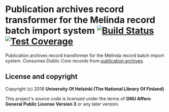# Publication archives record transformer for the Melinda record batch import system  [![Build Status](https://travis-ci.org/NatLibFi/melinda-record-import-transformer-publication-archives.svg)](https://travis-ci.org/NatLibFi/melinda-record-import-transformer-publication-archives) [![Test Coverage](https://codeclimate.com/github/NatLibFi/melinda-record-import-transformer-publication-archives/badges/coverage.svg)](https://codeclimate.com/github/NatLibFi/melinda-record-import-transformer-publication-archives/coverage)

Publication archives record transformer for the Melinda record batch import system. Consumes Dublic Core records from [publication archives](https://www.kansalliskirjasto.fi/en/services/system-platform-services/publication-archive-service).

## License and copyright

Copyright (c) 2018 **University Of Helsinki (The National Library Of Finland)**

This project's source code is licensed under the terms of **GNU Affero General Public License Version 3** or any later version.
